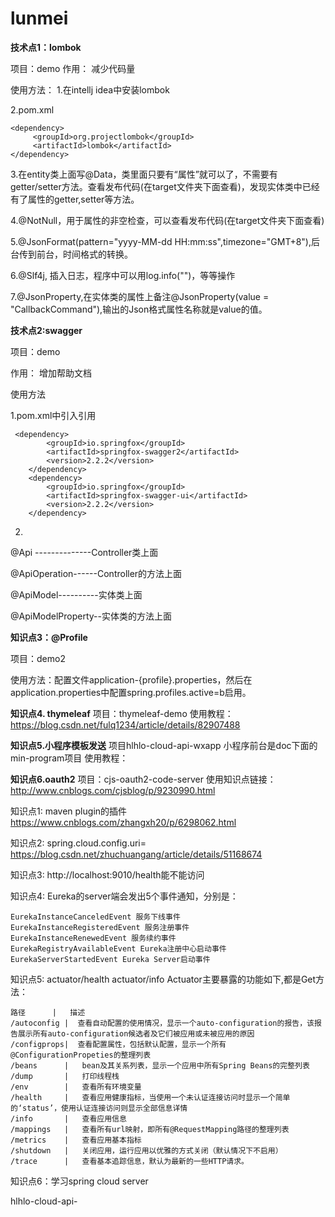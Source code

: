 # lunmei

**技术点1：lombok**

项目：demo
作用：
    减少代码量
    
使用方法：
    1.在intellj idea中安装lombok
    
2.pom.xml

    <dependency>
         <groupId>org.projectlombok</groupId>
         <artifactId>lombok</artifactId>
    </dependency>
3.在entity类上面写@Data，类里面只要有“属性”就可以了，不需要有getter/setter方法。查看发布代码(在target文件夹下面查看)，发现实体类中已经有了属性的getter,setter等方法。
    
4.@NotNull，用于属性的非空检查，可以查看发布代码(在target文件夹下面查看)
    
5.@JsonFormat(pattern="yyyy-MM-dd HH:mm:ss",timezone="GMT+8"),后台传到前台，时间格式的转换。
    
6.@Slf4j, 插入日志，程序中可以用log.info("")，等等操作

7.@JsonProperty,在实体类的属性上备注@JsonProperty(value = "CallbackCommand"),输出的Json格式属性名称就是value的值。

**技术点2:swagger**

项目：demo

作用：
    增加帮助文档
    
使用方法

1.pom.xml中引入引用
    
     <dependency>
            <groupId>io.springfox</groupId>
            <artifactId>springfox-swagger2</artifactId>
            <version>2.2.2</version>
        </dependency>
        <dependency>
            <groupId>io.springfox</groupId>
            <artifactId>springfox-swagger-ui</artifactId>
            <version>2.2.2</version>
        </dependency>
        
 2. 
@Api  --------------Controller类上面

@ApiOperation------Controller的方法上面

@ApiModel----------实体类上面

@ApiModelProperty--实体类的方法上面
        
**知识点3：@Profile**

项目：demo2

使用方法：配置文件application-{profile}.properties，然后在application.properties中配置spring.profiles.active=b启用。

**知识点4. thymeleaf**
项目：thymeleaf-demo
使用教程：https://blog.csdn.net/fulq1234/article/details/82907488

**知识点5.小程序模板发送**
项目hlhlo-cloud-api-wxapp
小程序前台是doc下面的min-program项目
使用教程：

**知识点6.oauth2**
项目：cjs-oauth2-code-server
使用知识点链接：http://www.cnblogs.com/cjsblog/p/9230990.html




知识点1:
maven plugin的插件
https://www.cnblogs.com/zhangxh20/p/6298062.html

知识点2:
spring.cloud.config.uri=
https://blog.csdn.net/zhuchuangang/article/details/51168674

知识点3:
http://localhost:9010/health能不能访问

知识点4:
Eureka的server端会发出5个事件通知，分别是：
    
    EurekaInstanceCanceledEvent 服务下线事件
    EurekaInstanceRegisteredEvent 服务注册事件
    EurekaInstanceRenewedEvent 服务续约事件
    EurekaRegistryAvailableEvent Eureka注册中心启动事件
    EurekaServerStartedEvent Eureka Server启动事件

知识点5:
actuator/health
actuator/info
Actuator主要暴露的功能如下,都是Get方法：
    
    路径      |   描述
    /autoconfig |  查看自动配置的使用情况，显示一个auto-configuration的报告，该报告展示所有auto-configuration候选者及它们被应用或未被应用的原因
    /configprops|  查看配置属性，包括默认配置，显示一个所有@ConfigurationPropeties的整理列表
    /beans      |   bean及其关系列表，显示一个应用中所有Spring Beans的完整列表
    /dump       |   打印线程栈
    /env        |   查看所有环境变量
    /health     |   查看应用健康指标，当使用一个未认证连接访问时显示一个简单的‘status’，使用认证连接访问则显示全部信息详情
    /info       |   查看应用信息
    /mappings   |   查看所有url映射，即所有@RequestMapping路径的整理列表
    /metrics    |   查看应用基本指标
    /shutdown   |   关闭应用，运行应用以优雅的方式关闭（默认情况下不启用）
    /trace      |   查看基本追踪信息，默认为最新的一些HTTP请求。


知识点6：学习spring cloud server

hlhlo-cloud-api-